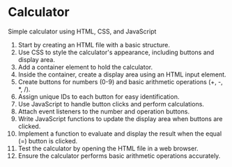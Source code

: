 # Calculator
Simple calculator using HTML, CSS, and JavaScript

1. Start by creating an HTML file with a basic structure.
2. Use CSS to style the calculator's appearance, including buttons and display area.
3. Add a container element to hold the calculator.
4. Inside the container, create a display area using an HTML input element.
5. Create buttons for numbers (0-9) and basic arithmetic operations (+, -, *, /).
6. Assign unique IDs to each button for easy identification.
7. Use JavaScript to handle button clicks and perform calculations.
8. Attach event listeners to the number and operation buttons.
9. Write JavaScript functions to update the display area when buttons are clicked.
10. Implement a function to evaluate and display the result when the equal (=) button is clicked.
11. Test the calculator by opening the HTML file in a web browser.
12. Ensure the calculator performs basic arithmetic operations accurately.
